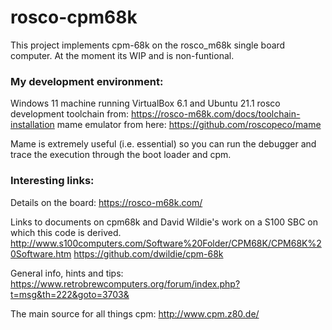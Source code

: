 # rosco-cpm68k

This project implements cpm-68k on the rosco_m68k single board computer.  At the moment its WIP and is non-funtional.

### My development environment:
Windows 11 machine running VirtualBox 6.1 and Ubuntu 21.1
rosco development toolchain from: https://rosco-m68k.com/docs/toolchain-installation
mame emulator from here: https://github.com/roscopeco/mame

Mame is extremely useful (i.e. essential) so you can run the debugger and trace the execution through the boot loader and cpm.


### Interesting links:

Details on the board:
https://rosco-m68k.com/

Links to documents on cpm68k and David Wildie's work on a S100 SBC on which this code is derived.
http://www.s100computers.com/Software%20Folder/CPM68K/CPM68K%20Software.htm
https://github.com/dwildie/cpm-68k

General info, hints and tips:
https://www.retrobrewcomputers.org/forum/index.php?t=msg&th=222&goto=3703&

The main source for all things cpm:
http://www.cpm.z80.de/

